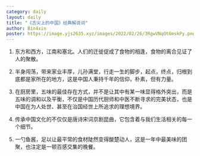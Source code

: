 ```yaml
---
category: daily
layout: daily
title: "《舌尖上的中国》经典解说词"
author: Bin4xin
poster: https://image.yjs2635.xyz/images/2022/02/26/3RgwVNqOt6mskPy.png
---
```




1. 东方和西方，江南和塞北。人们的迁徙促成了食物的相逢，食物的离合见证了人的聚散。

2. 半身闯荡，带来家业丰厚，儿孙满堂，行走一生的脚步，起点，终点，归根到底都是家所在的地方，这是中国人秉持千年的信仰，朴素，但有力量。

3. 在厨房里，五味的最佳存在方式，并不是让其中有某一味显得格外突出，而是五味的调和以及平衡，不仅是中国历代厨师和中医不断寻求的完美状态，也是中国在为人处世、甚至在治国经世上所追求的理想境界。

4. 传承中国文化的不仅仅是唐诗宋词京剧昆曲，它包含着与我们生活相关的每一个细节。

5. 一勺鱼酱，足以让最平常的食材陡然变得酸楚动人，这是一年中最美味的团聚，也注定是一顿百感交集的晚餐。